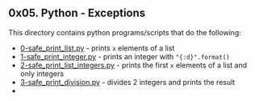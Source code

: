 ## 0x05. Python - Exceptions
This directory contains python programs/scripts that do the following:
- [0-safe_print_list.py](0-safe_print_list.py) - prints `x` elements of a list
- [1-safe_print_integer.py](1-safe_print_integer.py) - prints an integer with `"{:d}".format()`
- [2-safe_print_list_integers.py](2-safe_print_list_integers.py) - prints the first `x` elements of a list and only integers
- [3-safe_print_division.py](3-safe_print_division.py) - divides 2 integers and prints the result
- 